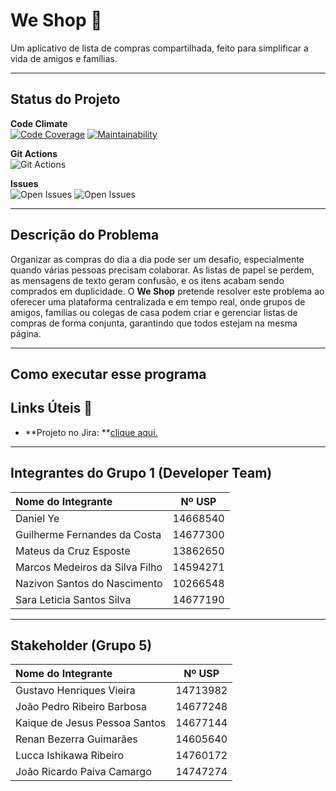 # We Shop 🛒

Um aplicativo de lista de compras compartilhada, feito para simplificar a vida de amigos e famílias.

---

## Status do Projeto

**Code Climate**
<br>
[![Code Coverage](https://qlty.sh/gh/Guilherme-Fernandes-da-Costa/projects/ESI_2024/coverage.svg)](https://qlty.sh/gh/Guilherme-Fernandes-da-Costa/projects/ESI_2024)
[![Maintainability](https://qlty.sh/gh/Guilherme-Fernandes-da-Costa/projects/ESI_2024/maintainability.svg)](https://qlty.sh/gh/Guilherme-Fernandes-da-Costa/projects/ESI_2024)
<br>

**Git Actions**
<br>
![Git Actions](https://github.com/Guilherme-Fernandes-da-Costa/ESI_2024/actions/workflows/blank.yml/badge.svg)
<br>

**Issues**
<br>
![Open Issues](https://img.shields.io/github/last-commit/Guilherme-Fernandes-da-Costa/ESI_2024)
![Open Issues](https://img.shields.io/github/issues/Guilherme-Fernandes-da-Costa/ESI_2024)

---

## Descrição do Problema

Organizar as compras do dia a dia pode ser um desafio, especialmente quando várias pessoas precisam colaborar. As listas de papel se perdem, as mensagens de texto geram confusão, e os itens acabam sendo comprados em duplicidade.
O **We Shop** pretende resolver este problema ao oferecer uma plataforma centralizada e em tempo real, onde grupos de amigos, famílias ou colegas de casa podem criar e gerenciar listas de compras de forma conjunta, garantindo que todos estejam na mesma página.

---

## Como executar esse programa

## Links Úteis 🔗

* **Projeto no Jira: **[clique aqui.](https://matesp8624.atlassian.net/jira/software/projects/ESI/boards/2?atlOrigin=eyJpIjoiYzNmMDY2MDAyZTEyNGE3YmJlMjgyY2U0NzExY2E3MWIiLCJwIjoiaiJ9)

---

## Integrantes do Grupo 1 (Developer Team)

| Nome do Integrante | Nº USP |
| :--- | :---: |
| Daniel Ye | 14668540 |
| Guilherme Fernandes da Costa | 14677300 |
| Mateus da Cruz Esposte | 13862650 |
| Marcos Medeiros da Silva Filho | 14594271 |
| Nazivon Santos do Nascimento | 10266548 | 
| Sara Leticia Santos Silva  | 14677190 |

---

## Stakeholder (Grupo 5)

| Nome do Integrante | Nº USP |
| :--- | :---: |
| Gustavo Henriques Vieira | 14713982 |
| João Pedro Ribeiro Barbosa | 14677248 |
| Kaique de Jesus Pessoa Santos | 14677144 |
| Renan Bezerra Guimarães | 14605640 |
| Lucca Ishikawa Ribeiro | 14760172 |
| João Ricardo Paiva Camargo | 14747274 |
